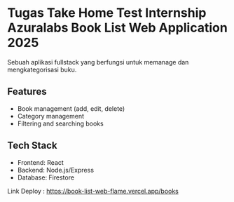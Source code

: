 # Tugas Take Home Test Internship Azuralabs Book List Web Application 2025

Sebuah aplikasi fullstack yang berfungsi untuk memanage dan mengkategorisasi buku.

## Features

- Book management (add, edit, delete)
- Category management
- Filtering and searching books

## Tech Stack

- Frontend: React
- Backend: Node.js/Express
- Database: Firestore

Link Deploy : https://book-list-web-flame.vercel.app/books
